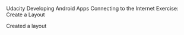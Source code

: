 Udacity
Developing Android Apps
Connecting to the Internet
Exercise: Create a Layout

Created a layout
